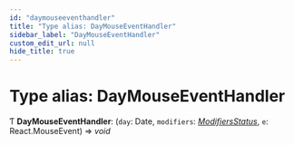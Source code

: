```yaml
---
id: "daymouseeventhandler"
title: "Type alias: DayMouseEventHandler"
sidebar_label: "DayMouseEventHandler"
custom_edit_url: null
hide_title: true
---
```


# Type alias: DayMouseEventHandler

Ƭ **DayMouseEventHandler**: (`day`: Date, `modifiers`: [*ModifiersStatus*](modifiersstatus.md), `e`: React.MouseEvent) => *void*
